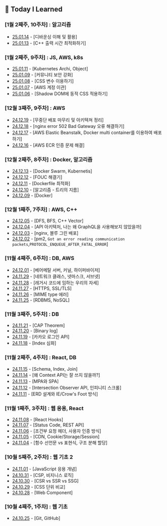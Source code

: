 ## 🍥 Today I Learned

### [1월 2째주, 10주차] : 알고리즘

- [25.01.14](https://github.com/100-hours-a-week/hazel.park-til/blob/main/Jan/2025-01-14.md) - [디바운싱 이해 및 활용]
- [25.01.13](https://github.com/100-hours-a-week/hazel.park-til/blob/main/Jan/2025-01-13.md) - [C++ 출력 시간 최적화하기]

### [1월 2째주, 9주차] : JS, AWS, k8s

- [25.01.11](https://github.com/100-hours-a-week/hazel.park-til/blob/main/Jan/2025-01-11.md) - [Kubernetes Archi, Object]
- [25.01.09](https://github.com/100-hours-a-week/hazel.park-til/blob/main/Jan/2025-01-09.md) - [커뮤니티 보안 강화]
- [25.01.08](https://github.com/100-hours-a-week/hazel.park-til/blob/main/Jan/2025-01-08.md) - [CSS 변수 이용하기]
- [25.01.07](https://github.com/100-hours-a-week/hazel.park-til/blob/main/Jan/2025-01-07.md) - [AWS 계정 이관]
- [25.01.06](https://github.com/100-hours-a-week/hazel.park-til/blob/main/Jan/2025-01-06.md) - [Shadow DOM에 동적 CSS 적용하기]

### [12월 3째주, 9주차] : AWS

- [24.12.19](https://github.com/100-hours-a-week/hazel.park-til/blob/main/Dec/2024-12-19.md) - [무중단 배포 마무리 및 아키텍쳐 정리]
- [24.12.18](https://github.com/100-hours-a-week/hazel.park-til/blob/main/Dec/2024-12-18.md) - [nginx error 502 Bad Gateway 오류 해결하기]
- [24.12.17](https://github.com/100-hours-a-week/hazel.park-til/blob/main/Dec/2024-12-17.md) - [AWS Elastic Beanstalk, Docker multi container를 이용하여 배포하기]
- [24.12.16](https://github.com/100-hours-a-week/hazel.park-til/blob/main/Dec/2024-12-16.md) - [AWS ECR 인증 문제 해결]

### [12월 2째주, 8주차] : Docker, 알고리즘

- [24.12.13](https://github.com/100-hours-a-week/hazel.park-til/blob/main/Dec/2024-12-13.md) - [Docker Swarm, Kubernetis]
- [24.12.12](https://github.com/100-hours-a-week/hazel.park-til/blob/main/Dec/2024-12-12.md) - [FOUC 해결기]
- [24.12.11](https://github.com/100-hours-a-week/hazel.park-til/blob/main/Dec/2024-12-11.md) - [Dockerfile 최적화]
- [24.12.10](https://github.com/100-hours-a-week/hazel.park-til/blob/main/Dec/2024-12-10.md) - [알고리즘 - 트리의 지름]
- [24.12.09](https://github.com/100-hours-a-week/hazel.park-til/blob/main/Dec/2024-12-09.md) - [Docker]

### [12월 1째주, 7주차] : AWS, C++

- [24.12.05](https://github.com/100-hours-a-week/hazel.park-til/blob/main/Dec/2024-12-05.md) - [DFS, BFS, C++ Vector]
- [24.12.04](https://github.com/100-hours-a-week/hazel.park-til/blob/main/Dec/2024-12-04.md) - [API 아키텍처, 나는 왜 GraphQL을 사용해보지 않았을까]
- [24.12.03](https://github.com/100-hours-a-week/hazel.park-til/blob/main/Dec/2024-12-03.md) - [nginx, 블루 그린 배포]
- [24.12.02](https://github.com/100-hours-a-week/hazel.park-til/blob/main/Dec/2024-12-02.md) - [pm2, `Got an error reading communication packets`,`PROTOCOL_ENQUEUE_AFTER_FATAL_ERROR`]

### [11월 4째주, 6주차] : DB, AWS

- [24.12.01](https://github.com/100-hours-a-week/hazel.park-til/blob/main/Dec/2024-12-01.md) - [베어메탈 서버, 커널, 하이퍼바이저]
- [24.11.29](https://github.com/100-hours-a-week/hazel.park-til/blob/main/Nov/2024-11-29.md) - [네트워크 클래스, 넷마스크, 서브넷]
- [24.11.28](https://github.com/100-hours-a-week/hazel.park-til/blob/main/Nov/2024-11-28.md) - [레거시 코드에 임하는 우리의 자세]
- [24.11.27](https://github.com/100-hours-a-week/hazel.park-til/blob/main/Nov/2024-11-27.md) - [HTTPS, SSL/TLS]
- [24.11.26](https://github.com/100-hours-a-week/hazel.park-til/blob/main/Nov/2024-11-26.md) - [MIME type 에러]
- [24.11.25](https://github.com/100-hours-a-week/hazel.park-til/blob/main/Nov/2024-11-25.md) - [RDBMS, NoSQL]

### [11월 3째주, 5주차] : DB

- [24.11.21](https://github.com/100-hours-a-week/hazel.park-til/blob/main/Nov/2024-11-21.md) - [CAP Theorem]
- [24.11.20](https://github.com/100-hours-a-week/hazel.park-til/blob/main/Nov/2024-11-20.md) - [Binary log]
- [24.11.19](https://github.com/100-hours-a-week/hazel.park-til/blob/main/Nov/2024-11-19.md) - [카카오 로그인 API]
- [24.11.18](https://github.com/100-hours-a-week/hazel.park-til/blob/main/Nov/2024-11-18.md) - [Index 심화]

### [11월 2째주, 4주차] : React, DB

- [24.11.15](https://github.com/100-hours-a-week/hazel.park-til/blob/main/Nov/2024-11-15.md) - [Schema, Index, Join]
- [24.11.14](https://github.com/100-hours-a-week/hazel.park-til/blob/main/Nov/2024-11-14.md) - [왜 Context API는 잘 쓰지 않을까?]
- [24.11.13](https://github.com/100-hours-a-week/hazel.park-til/blob/main/Nov/2024-11-13.md) - [MPA와 SPA]
- [24.11.12](https://github.com/100-hours-a-week/hazel.park-til/blob/main/Nov/2024-11-12.md) - [Intersection Observer API, 인피니티 스크롤]
- [24.11.11](https://github.com/100-hours-a-week/hazel.park-til/blob/main/Nov/2024-11-11.md) - [ERD 설계와 IE/Crow's Foot 방식]

### [11월 1째주, 3주차] : 웹 응용, React

- [24.11.08](https://github.com/100-hours-a-week/hazel.park-til/blob/main/Nov/2024-11-08.md) - [React Hooks]
- [24.11.07](https://github.com/100-hours-a-week/hazel.park-til/blob/main/Nov/2024-11-07.md) - [Status Code, REST API]
- [24.11.06](https://github.com/100-hours-a-week/hazel.park-til/blob/main/Nov/2024-11-06.md) - [조건부 요청 헤더, 사용자 인증 방식]
- [24.11.05](https://github.com/100-hours-a-week/hazel.park-til/blob/main/Nov/2024-11-05.md) - [CDN, Cookie/Storage/Session]
- [24.11.04](https://github.com/100-hours-a-week/hazel.park-til/blob/main/Nov/2024-11-04.md) - [함수 선언문 vs 표현식, 구조 분해 할당]

### [10월 5째주, 2주차] : 웹 기초 2

- [24.11.01](https://github.com/100-hours-a-week/hazel.park-til/blob/main/Nov/2024-11-01.md) - [JavaScript 응용 개념]
- [24.10.31](https://github.com/100-hours-a-week/hazel.park-til/blob/main/Oct/2024-10-31.md) - [CSP, 비지니스 로직]
- [24.10.30](https://github.com/100-hours-a-week/hazel.park-til/blob/main/Oct/2024-10-30.md) - [CSR vs SSR vs SSG]
- [24.10.29](https://github.com/100-hours-a-week/hazel.park-til/blob/main/Oct/2024-10-29.md) - [CSS 단위 비교]
- [24.10.28](https://github.com/100-hours-a-week/hazel.park-til/blob/main/Oct/2024-10-28.md) - [Web Component]

### [10월 4째주, 1주차] : 웹 기초

- [24.10.25](https://github.com/100-hours-a-week/hazel.park-til/blob/main/Oct/2024-10-25.md) - [Git, GitHub]

